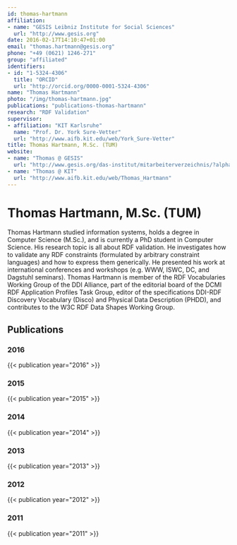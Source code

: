 ```yaml
---
id: thomas-hartmann
affiliation:
- name: "GESIS Leibniz Institute for Social Sciences"
  url: "http://www.gesis.org"
date: 2016-02-17T14:10:47+01:00
email: "thomas.hartmann@gesis.org"
phone: "+49 (0621) 1246-271"
group: "affiliated"
identifiers:
- id: "1-5324-4306"
  title: "ORCID"
  url: "http://orcid.org/0000-0001-5324-4306"
name: "Thomas Hartmann"
photo: "/img/thomas-hartmann.jpg"
publications: "publications-thomas-hartmann"
research: "RDF Validation"
supervisor:
- affiliation: "KIT Karlsruhe"
  name: "Prof. Dr. York Sure-Vetter"
  url: "http://www.aifb.kit.edu/web/York_Sure-Vetter"
title: Thomas Hartmann, M.Sc. (TUM)
website:
- name: "Thomas @ GESIS"
  url: "http://www.gesis.org/das-institut/mitarbeiterverzeichnis/?alpha=B&name=thomas%2Chartmann"
- name: "Thomas @ KIT"
  url: "http://www.aifb.kit.edu/web/Thomas_Hartmann"
---
```


# Thomas Hartmann, M.Sc. (TUM)

Thomas Hartmann studied information systems, holds a degree in Computer
Science (M.Sc.), and is currently a PhD student in Computer Science. 
His research topic is all about RDF validation. He investigates how to validate any
RDF constraints (formulated by arbitrary constraint languages) and how to 
express them generically. He presented his work at international conferences and
workshops (e.g. WWW, ISWC, DC, and Dagstuhl seminars). Thomas Hartmann is
member of the RDF Vocabularies Working Group of the DDI Alliance, part of
the editorial board of the DCMI RDF Application Profiles Task Group, 
editor of the specifications DDI-RDF Discovery Vocabulary (Disco) and Physical
Data Description (PHDD), and contributes to the W3C RDF Data Shapes
Working Group.

## Publications
### 2016
{{< publication year="2016" >}}
### 2015
{{< publication year="2015" >}}
### 2014
{{< publication year="2014" >}}
### 2013
{{< publication year="2013" >}}
### 2012
{{< publication year="2012" >}}
### 2011
{{< publication year="2011" >}}

